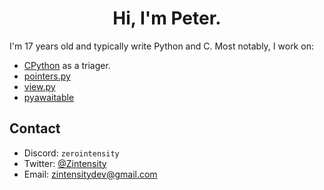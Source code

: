 <h1 align="center">Hi, I'm Peter.</h1>

I'm 17 years old and typically write Python and C. Most notably, I work on:

- [CPython](https://github.com/python/cpython) as a triager.
- [pointers.py](https://github.com/ZeroIntensity/pointers.py)
- [view.py](https://github.com/ZeroIntensity/view.py)
- [pyawaitable](https://github.com/ZeroIntensity/pyawaitable)

## Contact

- Discord: `zerointensity`
- Twitter: [@Zintensity](https://twitter.com/ZIntensity)
- Email: zintensitydev@gmail.com
